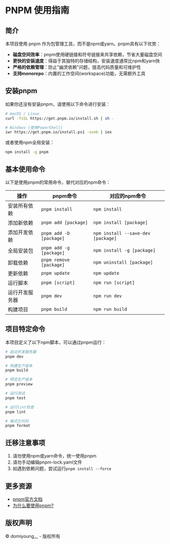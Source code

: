# PNPM 使用指南

## 简介

本项目使用 pnpm 作为包管理工具，而不是npm或yarn。pnpm具有以下优势：

- **磁盘空间效率**：pnpm使用硬链接和符号链接来共享依赖，节省大量磁盘空间
- **更快的安装速度**：得益于其独特的存储结构，安装速度通常比npm和yarn快
- **严格的依赖管理**：防止"幽灵依赖"问题，提高代码质量和可维护性
- **支持monorepo**：内置的工作空间(workspace)功能，无需额外工具

## 安装pnpm

如果你还没有安装pnpm，请使用以下命令进行安装：

```bash
# macOS / Linux
curl -fsSL https://get.pnpm.io/install.sh | sh -

# Windows (使用PowerShell)
iwr https://get.pnpm.io/install.ps1 -useb | iex
```

或者使用npm全局安装：

```bash
npm install -g pnpm
```

## 基本使用命令

以下是使用pnpm的常用命令，替代对应的npm命令：

| 操作 | pnpm命令 | 对应的npm命令 |
|------|---------|-------------|
| 安装所有依赖 | `pnpm install` | `npm install` |
| 添加新依赖 | `pnpm add [package]` | `npm install [package]` |
| 添加开发依赖 | `pnpm add -D [package]` | `npm install --save-dev [package]` |
| 全局安装包 | `pnpm add -g [package]` | `npm install -g [package]` |
| 卸载依赖 | `pnpm remove [package]` | `npm uninstall [package]` |
| 更新依赖 | `pnpm update` | `npm update` |
| 运行脚本 | `pnpm [script]` | `npm run [script]` |
| 运行开发服务器 | `pnpm dev` | `npm run dev` |
| 构建项目 | `pnpm build` | `npm run build` |

## 项目特定命令

本项目定义了以下npm脚本，可以通过pnpm运行：

```bash
# 启动开发服务器
pnpm dev

# 构建生产版本
pnpm build

# 预览生产版本
pnpm preview

# 运行测试
pnpm test

# 运行lint检查
pnpm lint

# 格式化代码
pnpm format
```

## 迁移注意事项

1. 请勿使用npm或yarn命令，统一使用pnpm
2. 请勿手动编辑pnpm-lock.yaml文件
3. 如遇到依赖问题，尝试运行`pnpm install --force`

## 更多资源

- [pnpm官方文档](https://pnpm.io/zh/)
- [为什么要使用pnpm?](https://pnpm.io/zh/motivation)

## 版权声明

© domiyoung__ - 版权所有 